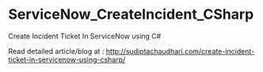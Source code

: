 # ServiceNow_CreateIncident_CSharp
Create Incident Ticket In ServiceNow using C#

Read detailed article/blog at : http://sudiptachaudhari.com/create-incident-ticket-in-servicenow-using-csharp/

